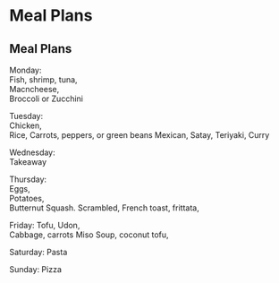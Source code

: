 # Meal Plans
## Meal Plans

Monday:   
Fish, shrimp, tuna,   
Macncheese,   
Broccoli or Zucchini

Tuesday:   
Chicken,   
Rice,
Carrots, peppers, or green beans
Mexican, Satay, Teriyaki, Curry

Wednesday:   
Takeaway

Thursday:   
Eggs,   
Potatoes,   
Butternut Squash.
Scrambled, French toast, frittata, 

Friday:
Tofu,
Udon,   
Cabbage, carrots
Miso Soup, coconut tofu, 


Saturday:
Pasta

Sunday:
Pizza